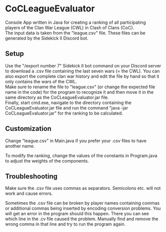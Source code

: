 # CoCLeagueEvaluator

Console App written in Java for creating a ranking of all participating players of the Clan War League (CWL) in Clash of Clans (CoC).  
The input data is taken from the "league.csv" file. These files can be generated by the Sidekick II Discord bot.

## Setup

Use the "/export number 7" Sidekick II bot command on your Discord server to download a .csv file containing the last seven wars (= the CWL).
You can also export the complete clan war history and edit the file by hand so that it only contains the wars of the CWL.  
Make sure to rename the file to "league.csv" (or change the expected file name in the code) for the program to recognize it and then move it in the same directory as the CoCLeagueEvaluator.jar file.  
Finally, start cmd.exe, navigate to the directory containing the CoCLeagueEvaluator.jar file and run the command "java -jar CoCLeagueEvaluator.jar" for the ranking to be calculated.

## Customization

Change "league.csv" in Main.java if you prefer your .csv files to have another name.

To modify the ranking, change the values of the constants in Program.java to adjust the weights of the components.

## Troubleshooting

Make sure the .csv file uses commas as separators. Semicolons etc. will not work and cause errors.

Sometimes the .csv file can be broken by player names containing commas or additional commas being inserted by encoding conversion problems.
You will get an error in the program should this happen. There you can see which line in the .cv file caused the problem. Manually find and remove the wrong comma in that line and try to run the program again.

